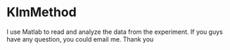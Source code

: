 # KlmMethod

I use Matlab to read and analyze the data from the experiment.
If you guys have any question, you could email me. Thank you
